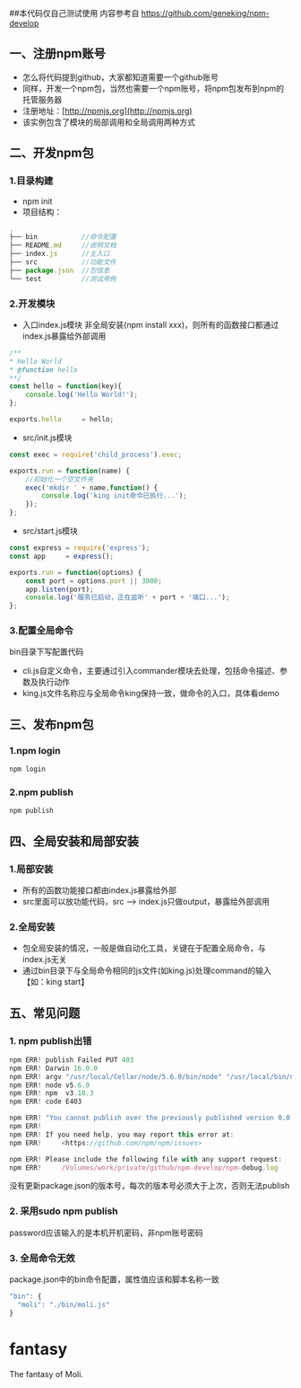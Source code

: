 
##本代码仅自己测试使用 内容参考自 https://github.com/geneking/npm-develop
## 一、注册npm账号
* 怎么将代码提到github，大家都知道需要一个github账号
* 同样，开发一个npm包，当然也需要一个npm账号，将npm包发布到npm的托管服务器
* 注册地址：[http://npmjs.org](http://npmjs.org)
* 该实例包含了模块的局部调用和全局调用两种方式

## 二、开发npm包

### 1.目录构建
* npm init
* 项目结构：
```javascript
.
├── bin           //命令配置
├── README.md     //说明文档
├── index.js      //主入口
├── src           //功能文件
├── package.json  //包信息
└── test          //测试用例
```
### 2.开发模块
* 入口index.js模块
非全局安装(npm install xxx)，则所有的函数接口都通过index.js暴露给外部调用
```javascript
/**
* Hello World
* @function hello
**/
const hello = function(key){
    console.log('Hello World!');
};

exports.hello     = hello;
```
* src/init.js模块
```javascript
const exec = require('child_process').exec;

exports.run = function(name) {
    //初始化一个空文件夹
    exec('mkdir ' + name,function() {
        console.log('king init命令已执行...');
    });
};

```

* src/start.js模块
```javascript
const express = require('express');
const app     = express();

exports.run = function(options) {
    const port = options.port || 3000;
    app.listen(port);
    console.log('服务已启动，正在监听' + port + '端口...');
};

```

### 3.配置全局命令
bin目录下写配置代码
* cli.js自定义命令，主要通过引入commander模块去处理，包括命令描述、参数及执行动作
* king.js文件名称应与全局命令king保持一致，做命令的入口，具体看demo

## 三、发布npm包
### 1.npm login
```bash
npm login
```
### 2.npm publish
```bash
npm publish
```
## 四、全局安装和局部安装
### 1.局部安装
* 所有的函数功能接口都由index.js暴露给外部
* src里面可以放功能代码，src --> index.js只做output，暴露给外部调用
### 2.全局安装
* 包全局安装的情况，一般是做自动化工具，关键在于配置全局命令，与index.js无关
* 通过bin目录下与全局命令相同的js文件(如king.js)处理command的输入【如：king start】

## 五、常见问题
### 1. npm publish出错
```javascript
npm ERR! publish Failed PUT 403
npm ERR! Darwin 16.0.0
npm ERR! argv "/usr/local/Cellar/node/5.6.0/bin/node" "/usr/local/bin/npm" "publish"
npm ERR! node v5.6.0
npm ERR! npm  v3.10.3
npm ERR! code E403

npm ERR! "You cannot publish over the previously published version 0.0.43." : npm-develop
npm ERR!
npm ERR! If you need help, you may report this error at:
npm ERR!     <https://github.com/npm/npm/issues>

npm ERR! Please include the following file with any support request:
npm ERR!     /Volumes/work/private/github/npm-develop/npm-debug.log
```
没有更新package.json的版本号，每次的版本号必须大于上次，否则无法publish

### 2. 采用sudo npm publish
password应该输入的是本机开机密码，非npm账号密码

### 3. 全局命令无效
package.json中的bin命令配置，属性值应该和脚本名称一致
```javascript
"bin": {
  "moli": "./bin/moli.js"
}
```
# fantasy
The fantasy of Moli.